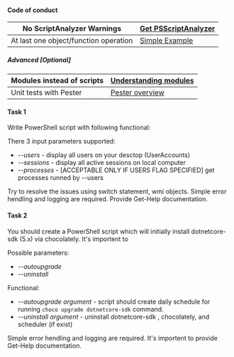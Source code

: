 #### Code of conduct


| No ScriptAnalyzer Warnings | [Get PSScriptAnalyzer](https://github.com/PowerShell/PSScriptAnalyzer) |
--- | ---
| At last one object/function operation | [Simple Example](https://ss64.com/ps/syntax-functions.html) |

##### Advanced [Optional]


Modules instead of scripts | [Understanding modules](https://docs.microsoft.com/en-us/powershell/developer/module/understanding-a-windows-powershell-module)
--- | ---
Unit tests with Pester | [Pester overview](https://github.com/pester/Pester)

#### Task 1

Write PowerShell script with following functional:

There 3 input parameters supported: 
 - *--users*     -  display all users on your desctop (UserAccounts)
 - *--sessions*  -  display all active sessions on local computer
 - *--processes* -  [ACCEPTABLE ONLY IF USERS FLAG SPECIFIED] get processes runned by --users 

Try to resolve the issues using switch statement, wmi objects. 
Simple error hendling and logging are required.
Provide Get-Help documentation.

#### Task 2


You should create a PowerShell script which will initially install dotnetcore-sdk (5.x) via chocolately.
It's importent to

Possible parameters: 
 - *--autoupgrade*
 - *--uninstall*

Functional:

 - *--autoupgrade argument* - script should create daily schedule for running ``` choco upgrade dotnetcore-sdk ``` command.
 - *--uninstall argument* - uninstall dotnetcore-sdk , chocolately, and scheduler (if exist)
 
Simple error hendling and logging are required.
It's importent to provide Get-Help documentation.
